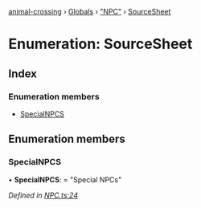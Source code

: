 [animal-crossing](../README.md) › [Globals](../globals.md) › ["NPC"](../modules/_npc_.md) › [SourceSheet](_npc_.sourcesheet.md)

# Enumeration: SourceSheet

## Index

### Enumeration members

* [SpecialNPCS](_npc_.sourcesheet.md#specialnpcs)

## Enumeration members

###  SpecialNPCS

• **SpecialNPCS**: = "Special NPCs"

*Defined in [NPC.ts:24](https://github.com/Norviah/animal-crossing/blob/e9cea70/module/types/NPC.ts#L24)*
